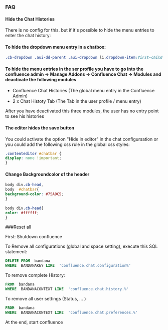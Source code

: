 ### FAQ


#### Hide the Chat Histories
There is no config for this. but if it's possible to hide the menu entries to enter the chat history:

#### To hide the dropdown menu entry in a chatbox:
```css
.cb-dropdown .aui-dd-parent .aui-dropdown li.dropdown-item:first-child {display:none;}
```
#### To hide the menu entries in the ser profile you have to go into the confluence admin -> Manage Addons -> Confluence Chat -> Modules and deactivate the following modules 
* Confluence Chat Histories (The global menu entry in the Confluence Admin)
* 2 x Chat Histoty Tab (The Tab in the user profile / menu entry)

After you have deactivated this three modules, the user has no entry point to see his histories



#### The editor hides the save button
You could activate the option "Hide in editor" in the chat configursation or you could add the following css rule in the global css styles:

```css
.contenteditor #chatbar {
display: none !important;
}
```

#### Change Backgroundcolor of the header

```css
body div.cb-head,
body  #chatbar{
background-color: #75A0C5;
}
 
body div.cb-head{
color: #ffffff;
}

```
###Reset all

First: Shutdown confluence

To Remove all configurations (global and space setting), execute this SQL statement:
<!-- language: sql -->
```sql
DELETE FROM  bandana
WHERE  BANDANAKEY LIKE  'confluence.chat.configuration%'
```
To remove complete History: 

```sql
FROM  bandana
WHERE  BANDANACONTEXT LIKE  'confluence.chat.history.%'
```
To remove all user settings (Status, ... )
```sql
FROM  bandana
WHERE  BANDANACONTEXT LIKE  'confluence.chat.preferences.%'
```


At the end, start confluence
